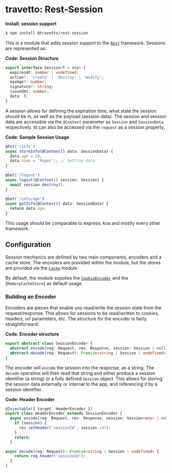 travetto: Rest-Session
===

**Install: session support**
```bash
$ npm install @travetto/rest-session
```

This is a module that adds session support to the [`Rest`](https://github.com/travetto/travetto/tree/master/module/rest) framework.  Sessions are represented as:

**Code: Session Structure**
```typescript
export interface Session<T = any> {
  expiresAt: number | undefined;
  action?: 'create' | 'destroy' | 'modify';
  maxAge?: number;
  signature?: string;
  issuedAt: number;
  data: T;
}
```

A session allows for defining the expiration time, what state the session should be in, as well as the payload (session data).  The session and session data are accessible via the `@Context` parameter as `Session` and `SessionData` respectively.  Iit can also be accessed via the `request` as a session property. 

**Code: Sample Session Usage**
```typescript
@Put('/info')
async storeInfo(@Context() data: SessionData) {
  data.age = 20;
  data.name = 'Roger';; // Setting data
}
...
@Get('/logout')
async logout(@Context() session: Session) {
  await session.destroy();
}
...
@Get('/info/age')
async getInfo(@Context() data: SessionData) {
  return data.age;
}
```

This usage should be comparable to express, koa and mostly every other framework.

## Configuration
Session mechanics are defined by two main components, encoders and a cache store.  The encoders are provided within the module, but the stores are provided via the [`Cache`](https://github.com/travetto/travetto/tree/master/module/cache) module.  

By default, the module supplies the [`CookieEncoder`](./src/encoder/cookie.ts) and the [`MemoryCacheStore`] as default usage. 

### Building an Encoder
Encoders are pieces that enable you read/write the session state from the request/response.  This allows for sessions to be read/written to cookies, headers, url parameters, etc. The structure for the encoder is fairly straightforward:

**Code: Encoder structure**
```typescript
export abstract class SessionEncoder {
  abstract encode(req: Request, res: Response, session: Session | null): Promise<void>;
  abstract decode(req: Request): Promise<string | Session | undefined>;
}
```

The encoder will `encode` the session into the response, as a string.  The `decode` operation will then read that string and either produce a session identifier (a string) or a fully defined `Session` object.  This allows for storing the session data externally or internal to the app, and referencing it by a session identifier.

**Code: Header Encoder**
```typescript
@Injectable({ target: HeaderEncoder })
export class HeaderEncoder extends SessionEncoder {
  async encode(req: Request, res: Response, session: Session<any> | null): Promise<void> {
    if (session) {
      res.setHeader('sessionId', session.id!);
    }
    return;
  }

async decode(req: Request): Promise<string | Session | undefined> {
    return req.header('sessionId');
  }
}
```
